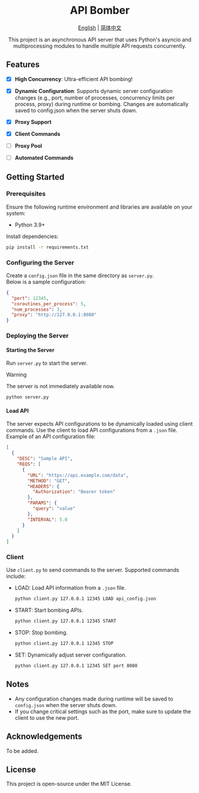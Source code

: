 <div align="center">

# API Bomber

[English](README.md) | [简体中文](README.zh_CN.md)

This project is an asynchronous API server
that uses Python's asyncio and multiprocessing modules
to handle multiple API requests concurrently.

</div>




## Features

- [X] **High Concurrency**: Ultra-efficient API bombing!
- [X] **Dynamic Configuration**: Supports dynamic server configuration changes
  (e.g., port, number of processes, concurrency limits per process, proxy) during runtime or bombing.
  Changes are automatically saved to config.json when the server shuts down.
- [X] **Proxy Support**
- [X] **Client Commands**


- [ ] **Proxy Pool**
- [ ] **Automated Commands**

## Getting Started

### Prerequisites

Ensure the following runtime environment and libraries are available on your system:

- Python 3.9+

Install dependencies:

```bash
pip install -r requirements.txt
```

### Configuring the Server

Create a `config.json` file in the same directory as `server.py`.  
Below is a sample configuration:

```json
{
  "port": 12345,
  "coroutines_per_process": 5,
  "num_processes": 3,
  "proxy": "http://127.0.0.1:8080"
}
```

### Deploying the Server

#### Starting the Server

Run `server.py` to start the server.
> [!WARNING]
> The server is not immediately available now.

```bash
python server.py
```

#### Load API

The server expects API configurations to be dynamically loaded using client commands.
Use the client to load API configurations from a `.json` file.  
Example of an API configuration file:

```json
[
  {
    "DESC": "Sample API",
    "REQS": [
      {
        "URL": "https://api.example.com/data",
        "METHOD": "GET",
        "HEADERS": {
          "Authorization": "Bearer token"
        },
        "PARAMS": {
          "query": "value"
        },
        "INTERVAL": 5.0
      }
    ]
  }
]
```

### Client

Use `client.py` to send commands to the server. Supported commands include:

* LOAD: Load API information from a `.json` file.
    ```bash
    python client.py 127.0.0.1 12345 LOAD api_config.json
    ```
* START: Start bombing APIs.
    ```bash
    python client.py 127.0.0.1 12345 START
    ```
* STOP: Stop bombing.
    ```bash
    python client.py 127.0.0.1 12345 STOP
    ```
* SET: Dynamically adjust server configuration.
    ```bash
    python client.py 127.0.0.1 12345 SET port 8080
    ```

## Notes

* Any configuration changes made during runtime will be saved to `config.json` when the server shuts down.
* If you change critical settings such as the port, make sure to update the client to use the new port.

## Acknowledgements

To be added.

## License

This project is open-source under the MIT License.